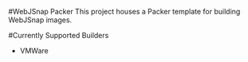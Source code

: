 #WebJSnap Packer
This project houses a Packer template for building WebJSnap images.

#Currently Supported Builders
- VMWare
